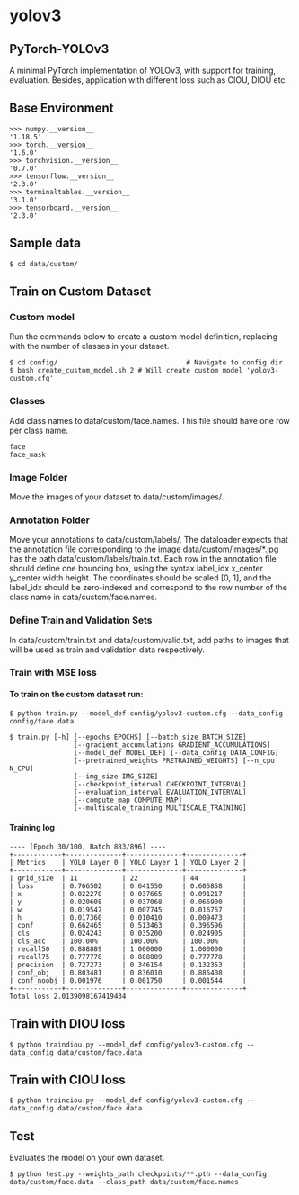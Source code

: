 # yolov3

## PyTorch-YOLOv3

A minimal PyTorch implementation of YOLOv3, with support for training, evaluation. Besides, application with different loss such as CIOU, DIOU etc.

## Base Environment

```
>>> numpy.__version__
'1.18.5'
>>> torch.__version__
'1.6.0'
>>> torchvision.__version__
'0.7.0'
>>> tensorflow.__version__
'2.3.0'
>>> terminaltables.__version__
'3.1.0'
>>> tensorboard.__version__
'2.3.0'
```

## Sample data

```
$ cd data/custom/
```

## Train on Custom Dataset

### Custom model

Run the commands below to create a custom model definition, replacing <num-classes> with the number of classes in your dataset.

```
$ cd config/                                # Navigate to config dir
$ bash create_custom_model.sh 2 # Will create custom model 'yolov3-custom.cfg' 
```

### Classes

Add class names to data/custom/face.names. This file should have one row per class name.

```
face
face_mask
```

### Image Folder

Move the images of your dataset to data/custom/images/.

### Annotation Folder

Move your annotations to data/custom/labels/. 
The dataloader expects that the annotation file corresponding to the image data/custom/images/*.jpg has the path data/custom/labels/train.txt. Each row in the annotation file should define one bounding box, using the syntax label_idx x_center y_center width height. The coordinates should be scaled [0, 1], and the label_idx should be zero-indexed and correspond to the row number of the class name in data/custom/face.names.

### Define Train and Validation Sets

In data/custom/train.txt and data/custom/valid.txt, add paths to images that will be used as train and validation data respectively.

### Train with MSE loss

#### To train on the custom dataset run:

```
$ python train.py --model_def config/yolov3-custom.cfg --data_config config/face.data
```

```
$ train.py [-h] [--epochs EPOCHS] [--batch_size BATCH_SIZE]
                [--gradient_accumulations GRADIENT_ACCUMULATIONS]
                [--model_def MODEL_DEF] [--data_config DATA_CONFIG]
                [--pretrained_weights PRETRAINED_WEIGHTS] [--n_cpu N_CPU]
                [--img_size IMG_SIZE]
                [--checkpoint_interval CHECKPOINT_INTERVAL]
                [--evaluation_interval EVALUATION_INTERVAL]
                [--compute_map COMPUTE_MAP]
                [--multiscale_training MULTISCALE_TRAINING]
```

#### Training log

```
---- [Epoch 30/100, Batch 883/896] ----
+------------+--------------+--------------+--------------+
| Metrics    | YOLO Layer 0 | YOLO Layer 1 | YOLO Layer 2 |
+------------+--------------+--------------+--------------+
| grid_size  | 11           | 22           | 44           |
| loss       | 0.766502     | 0.641550     | 0.605858     |
| x          | 0.022278     | 0.037665     | 0.091217     |
| y          | 0.020608     | 0.037068     | 0.066900     |
| w          | 0.019547     | 0.007745     | 0.016767     |
| h          | 0.017360     | 0.010410     | 0.009473     |
| conf       | 0.662465     | 0.513463     | 0.396596     |
| cls        | 0.024243     | 0.035200     | 0.024905     |
| cls_acc    | 100.00%      | 100.00%      | 100.00%      |
| recall50   | 0.888889     | 1.000000     | 1.000000     |
| recall75   | 0.777778     | 0.888889     | 0.777778     |
| precision  | 0.727273     | 0.346154     | 0.132353     |
| conf_obj   | 0.803481     | 0.836010     | 0.885408     |
| conf_noobj | 0.001976     | 0.001750     | 0.001544     |
+------------+--------------+--------------+--------------+
Total loss 2.0139098167419434
```

## Train with DIOU loss

```
$ python traindiou.py --model_def config/yolov3-custom.cfg --data_config data/custom/face.data
```

## Train with CIOU loss

```
$ python trainciou.py --model_def config/yolov3-custom.cfg --data_config data/custom/face.data
```

## Test

Evaluates the model on your own dataset.

```
$ python test.py --weights_path checkpoints/**.pth --data_config data/custom/face.data --class_path data/custom/face.names 
```

